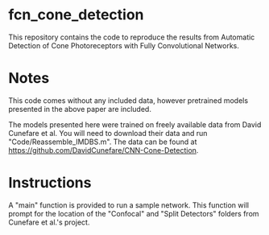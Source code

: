 # fcn_cone_detection
This repository contains the code to reproduce the results from Automatic Detection of Cone Photoreceptors with Fully Convolutional Networks.

# Notes
This code comes without any included data, however pretrained models presented in the above paper are included. 

The models presented here were trained on freely available data from David Cunefare et al. You will need to download their data and run "Code/Reassemble_IMDBS.m". The data can be found at https://github.com/DavidCunefare/CNN-Cone-Detection.

# Instructions

A "main" function is provided to run a sample network. This function will prompt for the location of the "Confocal" and "Split Detectors" folders from Cunefare et al.'s project.
